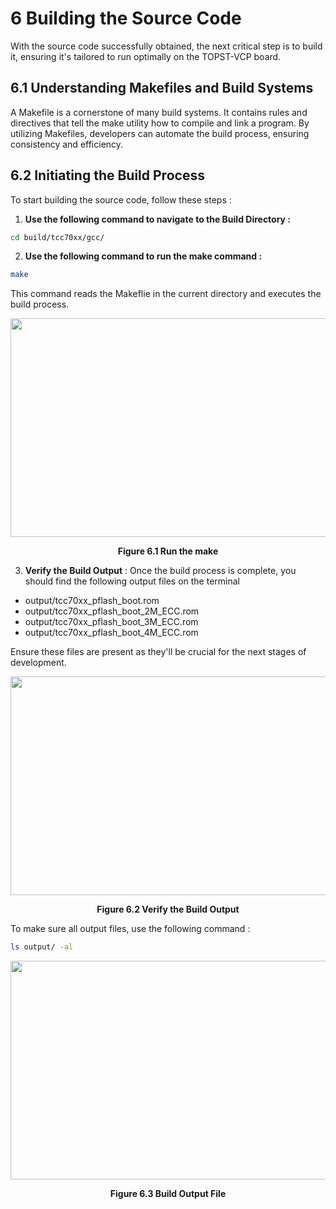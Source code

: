 #  6 Building the Source Code

With the source code successfully obtained, the next critical step is to build it, ensuring it's tailored to run optimally on the TOPST-VCP board.

## 6.1 Understanding Makefiles and Build Systems

A Makefile is a cornerstone of many build systems. It contains rules and directives that tell the make utility how to compile and link a program. By utilizing Makefiles, developers can automate the build process, ensuring consistency and efficiency.

## 6.2 Initiating the Build Process

To start building the source code, follow these steps :

1. **Use the following command to navigate to the Build Directory :**

```bash
cd build/tcc70xx/gcc/
```

2. **Use the following command to run the make command :**

```bash
make
```

This command reads the Makeflie in the current directory and executes the build process.

<p align="center">
    <img src="https://github.com/Topst-Dev/Documentation/assets/144076415/84b9a259-e6e7-4463-bc98-47ad15e0d04b" width="750" height="350">
</p>
<p align="center"><strong>Figure 6.1 Run the make</strong></p>

3. **Verify the Build Output** : Once the build process is complete, you should find the following output files on the terminal
- output/tcc70xx_pflash_boot.rom
- output/tcc70xx_pflash_boot_2M_ECC.rom
- output/tcc70xx_pflash_boot_3M_ECC.rom
- output/tcc70xx_pflash_boot_4M_ECC.rom

Ensure these files are present as they'll be crucial for the next stages of development.

<p align="center">
    <img src="https://github.com/Topst-Dev/Documentation/assets/144076415/08838777-78c1-455c-822e-06f90d5e00bf" width="750" height="350">
</p>
<p align="center"><strong>Figure 6.2 Verify the Build Output</strong></p>

To make sure all output files, use the following command :

```bash
ls output/ -al
```

<p align="center">
    <img src="https://github.com/Topst-Dev/Documentation/assets/144076415/b82ae0af-fef7-411e-b0a1-f62ae01108b9" width="750" height="350">
</p>
<p align="center"><strong>Figure 6.3 Build Output File</strong></p>
